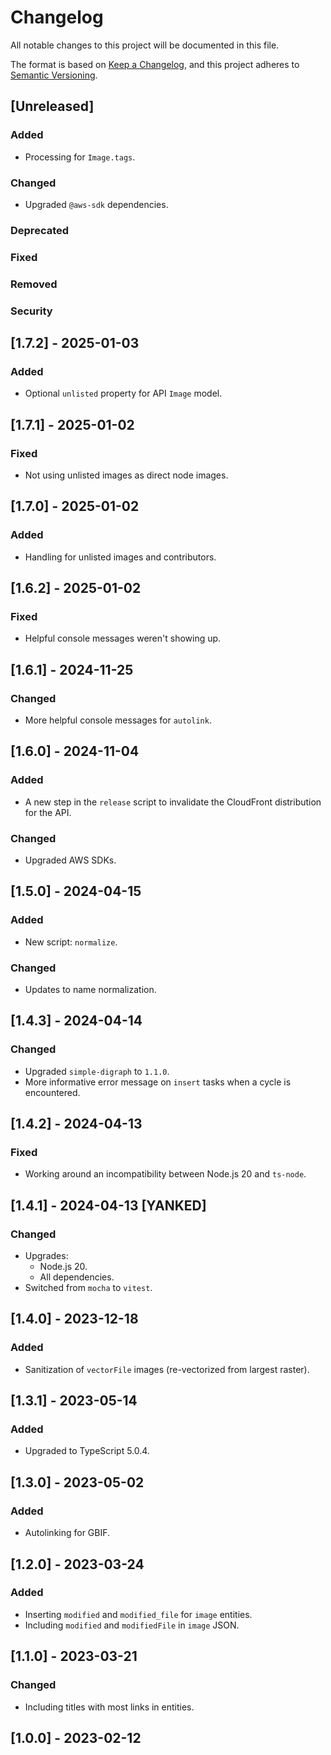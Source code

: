# Changelog

All notable changes to this project will be documented in this file.

The format is based on [Keep a Changelog](https://keepachangelog.com/en/1.0.0/),
and this project adheres to [Semantic Versioning](https://semver.org/spec/v2.0.0.html).

## [Unreleased]

### Added

-   Processing for `Image.tags`.

### Changed

-   Upgraded `@aws-sdk` dependencies.

### Deprecated

### Fixed

### Removed

### Security

## [1.7.2] - 2025-01-03

### Added

-   Optional `unlisted` property for API `Image` model.

## [1.7.1] - 2025-01-02

### Fixed

-   Not using unlisted images as direct node images.

## [1.7.0] - 2025-01-02

### Added

-   Handling for unlisted images and contributors.

## [1.6.2] - 2025-01-02

### Fixed

-   Helpful console messages weren't showing up.

## [1.6.1] - 2024-11-25

### Changed

-   More helpful console messages for `autolink`.

## [1.6.0] - 2024-11-04

### Added

-   A new step in the `release` script to invalidate the CloudFront distribution for the API.

### Changed

-   Upgraded AWS SDKs.

## [1.5.0] - 2024-04-15

### Added

-   New script: `normalize`.

### Changed

-   Updates to name normalization.

## [1.4.3] - 2024-04-14

### Changed

-   Upgraded `simple-digraph` to `1.1.0`.
-   More informative error message on `insert` tasks when a cycle is encountered.

## [1.4.2] - 2024-04-13

### Fixed

-   Working around an incompatibility between Node.js 20 and `ts-node`.

## [1.4.1] - 2024-04-13 [YANKED]

### Changed

-   Upgrades:
    -   Node.js 20.
    -   All dependencies.
-   Switched from `mocha` to `vitest`.

## [1.4.0] - 2023-12-18

### Added

-   Sanitization of `vectorFile` images (re-vectorized from largest raster).

## [1.3.1] - 2023-05-14

### Added

-   Upgraded to TypeScript 5.0.4.

## [1.3.0] - 2023-05-02

### Added

-   Autolinking for GBIF.

## [1.2.0] - 2023-03-24

### Added

-   Inserting `modified` and `modified_file` for `image` entities.
-   Including `modified` and `modifiedFile` in `image` JSON.

## [1.1.0] - 2023-03-21

### Changed

-   Including titles with most links in entities.

## [1.0.0] - 2023-02-12
